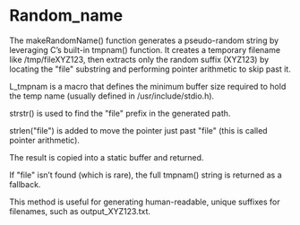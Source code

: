 # Random_name

The makeRandomName() function generates a pseudo-random string by leveraging C’s built-in tmpnam() function.
It creates a temporary filename like /tmp/fileXYZ123, then extracts only the random suffix (XYZ123) by locating the "file" substring and performing pointer arithmetic to skip past it.

L_tmpnam is a macro that defines the minimum buffer size required to hold the temp name (usually defined in /usr/include/stdio.h).

strstr() is used to find the "file" prefix in the generated path.

strlen("file") is added to move the pointer just past "file" (this is called pointer arithmetic).

The result is copied into a static buffer and returned.

If "file" isn’t found (which is rare), the full tmpnam() string is returned as a fallback.

This method is useful for generating human-readable, unique suffixes for filenames, such as output_XYZ123.txt.

